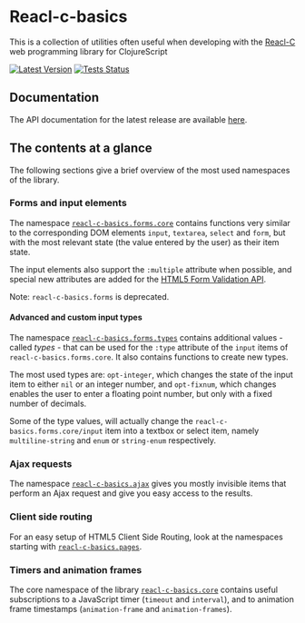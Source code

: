 # Reacl-c-basics

This is a collection of utilities often useful when developing with
the [Reacl-C](https://github.com/active-group/reacl-c) web programming
library for ClojureScript

[![Latest Version](https://img.shields.io/clojars/v/de.active-group/reacl-c-basics.svg)](https://clojars.org/de.active-group/reacl-c-basics)
[![Tests Status](https://github.com/active-group/reacl-c-basics/workflows/Tests/badge.svg)](https://github.com/active-group/reacl-c-basics/actions)

## Documentation

The API documentation for the latest release are available [here](https://cljdoc.xyz/d/de.active-group/reacl-c-basics/CURRENT).

## The contents at a glance

The following sections give a brief overview of the most used
namespaces of the library.

### Forms and input elements

The namespace
[`reacl-c-basics.forms.core`](https://cljdoc.xyz/d/de.active-group/reacl-c-basics/CURRENT/api/reacl-c-basics.forms.core)
contains functions very similar to the corresponding DOM elements
`input`, `textarea`, `select` and `form`, but with the most relevant
state (the value entered by the user) as their item state.

The input elements also support the `:multiple` attribute when
possible, and special new attributes are added for the [HTML5 Form
Validation
API](https://developer.mozilla.org/en-US/docs/Learn/Forms/Form_validation).

Note: `reacl-c-basics.forms` is deprecated.

#### Advanced and custom input types

The namespace
[`reacl-c-basics.forms.types`](https://cljdoc.xyz/d/de.active-group/reacl-c-basics/CURRENT/api/reacl-c-basics.forms.types)
contains additional values - called *types* - that can be used for the
`:type` attribute of the `input` items of
`reacl-c-basics.forms.core`. It also contains functions to create new
types.

The most used types are: `opt-integer`, which changes the state of the
input item to either `nil` or an integer number, and `opt-fixnum`,
which changes enables the user to enter a floating point number, but
only with a fixed number of decimals. 

Some of the type values, will actually change the
`reacl-c-basics.forms.core/input` item into a textbox or select item,
namely `multiline-string` and `enum` or `string-enum` respectively.

### Ajax requests

The namespace
[`reacl-c-basics.ajax`](https://cljdoc.xyz/d/de.active-group/reacl-c-basics/CURRENT/api/reacl-c-basics.ajax)
gives you mostly invisible items that perform an Ajax request and give
you easy access to the results.

### Client side routing

For an easy setup of HTML5 Client Side Routing, look at the namespaces
starting with
[`reacl-c-basics.pages`](https://cljdoc.xyz/d/de.active-group/reacl-c-basics/CURRENT/api/reacl-c-basics.pages).

### Timers and animation frames

The core namespace of the library
[`reacl-c-basics.core`](https://cljdoc.xyz/d/de.active-group/reacl-c-basics/CURRENT/api/reacl-c-basics.core)
contains useful subscriptions to a JavaScript timer (`timeout` and
`interval`), and to animation frame timestamps (`animation-frame` and
`animation-frames`).
